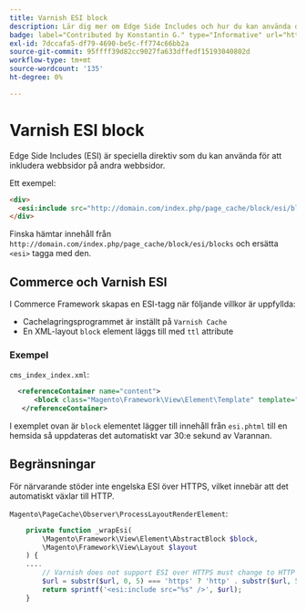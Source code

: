 ```yaml
---
title: Varnish ESI block
description: Lär dig mer om Edge Side Includes och hur du kan använda dem för att bädda in webbsidor.
badge: label="Contributed by Konstantin G." type="Informative" url="https://github.com/goivvy" tooltip="Konstantin G."
exl-id: 7dccafa5-df79-4690-be5c-ff774c66bb2a
source-git-commit: 95ffff39d82cc9027fa633dffedf15193040802d
workflow-type: tm+mt
source-wordcount: '135'
ht-degree: 0%

---
```


# Varnish ESI block

Edge Side Includes (ESI) är speciella direktiv som du kan använda för att inkludera webbsidor på andra webbsidor.

Ett exempel:

```html
<div>
  <esi:include src="http://domain.com/index.php/page_cache/block/esi/blocks"/>
</div>
```

Finska hämtar innehåll från `http://domain.com/index.php/page_cache/block/esi/blocks` och ersätta `<esi>` tagga med den.

## Commerce och Varnish ESI

I Commerce Framework skapas en ESI-tagg när följande villkor är uppfyllda:

- Cachelagringsprogrammet är inställt på `Varnish Cache`
- En XML-layout `block` element läggs till med `ttl` attribute

### Exempel

`cms_index_index.xml`:

```xml
  <referenceContainer name="content">
      <block class="Magento\Framework\View\Element\Template" template="Magento_Paypal::esi.phtml" ttl="30"/>
   </referenceContainer>
```

I exemplet ovan är `block` elementet lägger till innehåll från `esi.phtml` till en hemsida så uppdateras det automatiskt var 30:e sekund av Varannan.

## Begränsningar

För närvarande stöder inte engelska ESI över HTTPS, vilket innebär att det automatiskt växlar till HTTP.

`Magento\PageCache\Observer\ProcessLayoutRenderElement`:

```php
    private function _wrapEsi(
        \Magento\Framework\View\Element\AbstractBlock $block,
        \Magento\Framework\View\Layout $layout
    ) {
    ....
        // Varnish does not support ESI over HTTPS must change to HTTP
        $url = substr($url, 0, 5) === 'https' ? 'http' . substr($url, 5) : $url;
        return sprintf('<esi:include src="%s" />', $url);
    }
```
